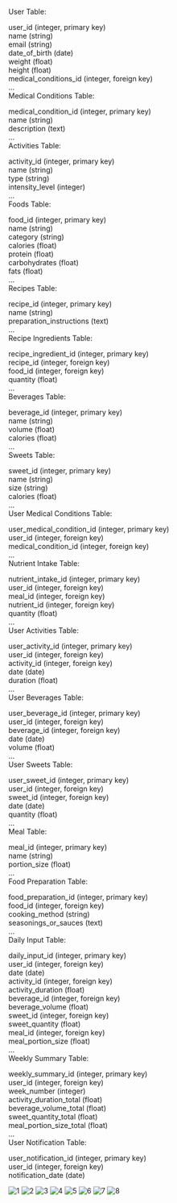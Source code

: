 User Table:

user_id (integer, primary key)  
name (string)  
email (string)  
date_of_birth (date)  
weight (float)  
height (float)  
medical_conditions_id (integer, foreign key)  
...  
Medical Conditions Table:  
  
medical_condition_id (integer, primary key)  
name (string)  
description (text)  
...  
Activities Table:  

activity_id (integer, primary key)  
name (string)  
type (string)  
intensity_level (integer)  
...  
Foods Table:  
  
food_id (integer, primary key)  
name (string)  
category (string)  
calories (float)  
protein (float)  
carbohydrates (float)  
fats (float)   
...  
Recipes Table:   

recipe_id (integer, primary key)  
name (string)  
preparation_instructions (text)  
...  
Recipe Ingredients Table:  

recipe_ingredient_id (integer, primary key)  
recipe_id (integer, foreign key)  
food_id (integer, foreign key)  
quantity (float)  
...  
Beverages Table:  

beverage_id (integer, primary key)  
name (string)  
volume (float)    
calories (float)  
...   
Sweets Table:  
  
sweet_id (integer, primary key)  
name (string)  
size (string)   
calories (float)  
...  
User Medical Conditions Table:  
  
user_medical_condition_id (integer, primary key)  
user_id (integer, foreign key)  
medical_condition_id (integer, foreign key)   
...   
Nutrient Intake Table:  
  
nutrient_intake_id (integer, primary key)  
user_id (integer, foreign key)  
meal_id (integer, foreign key)  
nutrient_id (integer, foreign key)  
quantity (float)   
...  
User Activities Table:  
  
user_activity_id (integer, primary key)  
user_id (integer, foreign key)   
activity_id (integer, foreign key)  
date (date)  
duration (float)  
...  
User Beverages Table:  
  
user_beverage_id (integer, primary key)  
user_id (integer, foreign key)  
beverage_id (integer, foreign key)  
date (date)  
volume (float)  
...  
User Sweets Table:  
  
user_sweet_id (integer, primary key)  
user_id (integer, foreign key)  
sweet_id (integer, foreign key)  
date (date)  
quantity (float)  
...  
Meal Table:  
   
meal_id (integer, primary key)  
name (string)   
portion_size (float)  
...  
Food Preparation Table:  
  
food_preparation_id (integer, primary key)  
food_id (integer, foreign key)   
cooking_method (string)  
seasonings_or_sauces (text)  
...  
Daily Input Table:   
  
daily_input_id (integer, primary key)  
user_id (integer, foreign key)  
date (date)  
activity_id (integer, foreign key)  
activity_duration (float)  
beverage_id (integer, foreign key)  
beverage_volume (float)  
sweet_id (integer, foreign key)  
sweet_quantity (float)  
meal_id (integer, foreign key)  
meal_portion_size (float)  
...  
Weekly Summary Table:  
  
weekly_summary_id (integer, primary key)  
user_id (integer, foreign key)  
week_number (integer)  
activity_duration_total (float)  
beverage_volume_total (float)  
sweet_quantity_total (float)  
meal_portion_size_total (float)  
...  
User Notification Table:  

user_notification_id (integer, primary key)  
user_id (integer, foreign key)  
notification_date (date)  

![1](https://user-images.githubusercontent.com/124771643/220810545-983d3113-34bf-4387-9b96-eebccd8db006.png)
![2](https://user-images.githubusercontent.com/124771643/220810551-4616fda6-b113-420f-b031-2536f11b502a.png)
![3](https://user-images.githubusercontent.com/124771643/220810563-a322a551-72e6-4417-8dd5-c383806e293c.png)
![4](https://user-images.githubusercontent.com/124771643/220810611-ee7f4b25-de41-44e0-a462-d6a903a9aecc.png)
![5](https://user-images.githubusercontent.com/124771643/220810614-3d433bad-7341-411c-8a5d-489ccf762c84.png)
![6](https://user-images.githubusercontent.com/124771643/220810618-5e030ce0-5e5b-4aca-b080-9966674fa296.png)
![7](https://user-images.githubusercontent.com/124771643/220810620-f97208c6-cda9-455d-b01c-4bcfa1b3b5f4.png)
![8](https://user-images.githubusercontent.com/124771643/220810634-d1bd0ef6-92fe-454e-a21f-ef85cb8ad3ac.png)

